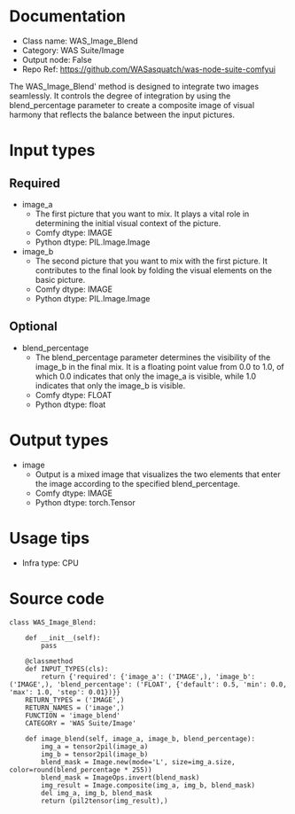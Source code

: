 # Documentation
- Class name: WAS_Image_Blend
- Category: WAS Suite/Image
- Output node: False
- Repo Ref: https://github.com/WASasquatch/was-node-suite-comfyui

The WAS_Image_Blend' method is designed to integrate two images seamlessly. It controls the degree of integration by using the blend_percentage parameter to create a composite image of visual harmony that reflects the balance between the input pictures.

# Input types
## Required
- image_a
    - The first picture that you want to mix. It plays a vital role in determining the initial visual context of the picture.
    - Comfy dtype: IMAGE
    - Python dtype: PIL.Image.Image
- image_b
    - The second picture that you want to mix with the first picture. It contributes to the final look by folding the visual elements on the basic picture.
    - Comfy dtype: IMAGE
    - Python dtype: PIL.Image.Image
## Optional
- blend_percentage
    - The blend_percentage parameter determines the visibility of the image_b in the final mix. It is a floating point value from 0.0 to 1.0, of which 0.0 indicates that only the image_a is visible, while 1.0 indicates that only the image_b is visible.
    - Comfy dtype: FLOAT
    - Python dtype: float

# Output types
- image
    - Output is a mixed image that visualizes the two elements that enter the image according to the specified blend_percentage.
    - Comfy dtype: IMAGE
    - Python dtype: torch.Tensor

# Usage tips
- Infra type: CPU

# Source code
```
class WAS_Image_Blend:

    def __init__(self):
        pass

    @classmethod
    def INPUT_TYPES(cls):
        return {'required': {'image_a': ('IMAGE',), 'image_b': ('IMAGE',), 'blend_percentage': ('FLOAT', {'default': 0.5, 'min': 0.0, 'max': 1.0, 'step': 0.01})}}
    RETURN_TYPES = ('IMAGE',)
    RETURN_NAMES = ('image',)
    FUNCTION = 'image_blend'
    CATEGORY = 'WAS Suite/Image'

    def image_blend(self, image_a, image_b, blend_percentage):
        img_a = tensor2pil(image_a)
        img_b = tensor2pil(image_b)
        blend_mask = Image.new(mode='L', size=img_a.size, color=round(blend_percentage * 255))
        blend_mask = ImageOps.invert(blend_mask)
        img_result = Image.composite(img_a, img_b, blend_mask)
        del img_a, img_b, blend_mask
        return (pil2tensor(img_result),)
```